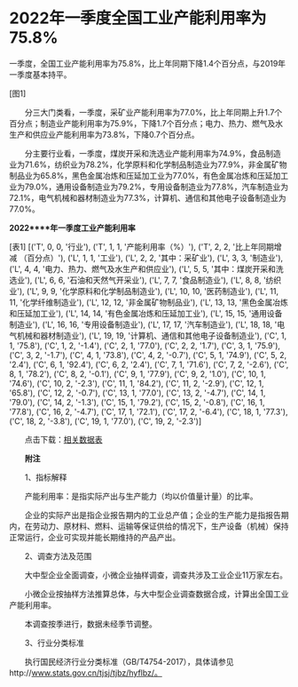 # 2022年一季度全国工业产能利用率为75.8%

一季度，全国工业产能利用率为75.8%，比上年同期下降1.4个百分点，与2019年一季度基本持平。

[图1]

　　分三大门类看，一季度，采矿业产能利用率为77.0%，比上年同期上升1.7个百分点；制造业产能利用率为75.9%，下降1.7个百分点；电力、热力、燃气及水生产和供应业产能利用率为73.8%，下降0.7个百分点。

　　分主要行业看，一季度，煤炭开采和洗选业产能利用率为74.9%，食品制造业为71.6%，纺织业为78.2%，化学原料和化学制品制造业为77.9%，非金属矿物制品业为65.8%，黑色金属冶炼和压延加工业为77.0%，有色金属冶炼和压延加工业为79.0%，通用设备制造业为79.2%，专用设备制造业为77.8%，汽车制造业为72.1%，电气机械和器材制造业为77.3%，计算机、通信和其他电子设备制造业为77.0%。

**2022****年一季度工业产能利用率**

[表1]
[('T', 0, 0, '行业'), ('T', 1, 1, '产能利用率（%）'), ('T', 2, 2, '比上年同期增减 （百分点）'), ('L', 1, 1, '工业'), ('L', 2, 2, '其中：采矿业'), ('L', 3, 3, '制造业'), ('L', 4, 4, '电力、热力、燃气及水生产和供应业'), ('L', 5, 5, '其中：煤炭开采和洗选业'), ('L', 6, 6, '石油和天然气开采业'), ('L', 7, 7, '食品制造业'), ('L', 8, 8, '纺织业'), ('L', 9, 9, '化学原料和化学制品制造业'), ('L', 10, 10, '医药制造业'), ('L', 11, 11, '化学纤维制造业'), ('L', 12, 12, '非金属矿物制品业'), ('L', 13, 13, '黑色金属冶炼和压延加工业'), ('L', 14, 14, '有色金属冶炼和压延加工业'), ('L', 15, 15, '通用设备制造业'), ('L', 16, 16, '专用设备制造业'), ('L', 17, 17, '汽车制造业'), ('L', 18, 18, '电气机械和器材制造业'), ('L', 19, 19, '计算机、通信和其他电子设备制造业'), ('C', 1, 1, '75.8'), ('C', 1, 2, '-1.4'), ('C', 2, 1, '77.0'), ('C', 2, 2, '1.7'), ('C', 3, 1, '75.9'), ('C', 3, 2, '-1.7'), ('C', 4, 1, '73.8'), ('C', 4, 2, '-0.7'), ('C', 5, 1, '74.9'), ('C', 5, 2, '2.4'), ('C', 6, 1, '92.4'), ('C', 6, 2, '2.4'), ('C', 7, 1, '71.6'), ('C', 7, 2, '-2.6'), ('C', 8, 1, '78.2'), ('C', 8, 2, '-0.1'), ('C', 9, 1, '77.9'), ('C', 9, 2, '1.0'), ('C', 10, 1, '74.6'), ('C', 10, 2, '-2.3'), ('C', 11, 1, '84.2'), ('C', 11, 2, '-2.9'), ('C', 12, 1, '65.8'), ('C', 12, 2, '-0.7'), ('C', 13, 1, '77.0'), ('C', 13, 2, '-4.7'), ('C', 14, 1, '79.0'), ('C', 14, 2, '-1.3'), ('C', 15, 1, '79.2'), ('C', 15, 2, '-0.8'), ('C', 16, 1, '77.8'), ('C', 16, 2, '-4.7'), ('C', 17, 1, '72.1'), ('C', 17, 2, '-6.4'), ('C', 18, 1, '77.3'), ('C', 18, 2, '-3.8'), ('C', 19, 1, '77.0'), ('C', 19, 2, '-2.3')]

　　点击下载：[相关数据表](http://www.stats.gov.cn/sj/zxfb/202302/W020230203608371709525.xlsx)

　　**附注**

　　1、指标解释

　　产能利用率：是指实际产出与生产能力（均以价值量计量）的比率。

　　企业的实际产出是指企业报告期内的工业总产值；企业的生产能力是指报告期内，在劳动力、原材料、燃料、运输等保证供给的情况下，生产设备（机械）保持正常运行，企业可实现并能长期维持的产品产出。

　　2、调查方法及范围

　　大中型企业全面调查，小微企业抽样调查，调查共涉及工业企业11万家左右。

　　小微企业按抽样方法推算总体，与大中型企业调查数据合成，计算出全国工业产能利用率。

　　本调查按季进行，数据未经季节调整。

　　3、行业分类标准

　　执行国民经济行业分类标准（GB/T4754-2017），具体请参见http://www.stats.gov.cn/tjsj/tjbz/hyflbz/。